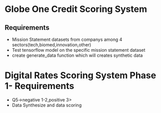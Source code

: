 # Globe One Credit Scoring System

## Requirements
* Mission Statement datasets from companys among 4 sectors(tech,biomed,innovation,other)
* Test tensorflow model on the specific mission statement dataset
* create generate_data function which will creates synthetic data


# Digital Rates Scoring System Phase 1- Requirements
* Q5->negative 1-2,positive 3>
* Data Synthesize and data scoring